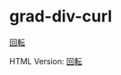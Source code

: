 # grad-div-curl

[回転](https://github.com/easai/grad-div-curl/blob/main/curl.ipynb)

HTML Version:
[回転](https://easai.github.io/grad-div-curl/curl.html)
